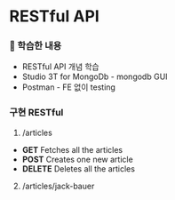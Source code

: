 # RESTful API

### 💁 학습한 내용
* RESTful API 개념 학습
* Studio 3T for MongoDb - mongodb GUI
* Postman - FE 없이 testing

### 구현 RESTful
1. /articles
  + **GET** Fetches all the articles
  + **POST** Creates one new article
  + **DELETE** Deletes all the articles

2. /articles/jack-bauer
